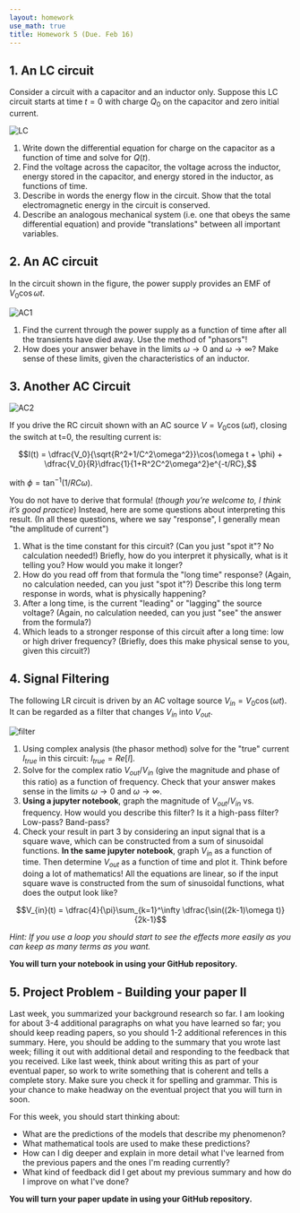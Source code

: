 ```yaml
---
layout: homework
use_math: true
title: Homework 5 (Due. Feb 16)
---
```


## 1. An LC circuit

Consider a circuit with a capacitor and an inductor only. Suppose this LC circuit starts at time $t=0$ with charge $Q_0$ on the capacitor and zero initial current.

![LC][LC]

[LC]: ./images/hw5/LC.png

1. Write down the differential equation for charge on the capacitor as a function of time and solve for $Q(t)$.
2. Find the voltage across the capacitor, the voltage across the inductor, energy stored in the capacitor, and energy stored in the inductor, as functions of time.
3. Describe in words the energy flow in the circuit. Show that the total electromagnetic energy in the circuit is conserved.
4.  Describe an analogous mechanical system (i.e. one that obeys the same differential equation) and provide "translations" between all important variables.

## 2. An AC circuit

In the circuit shown in the figure, the power supply provides an EMF of $V_0 \cos \omega t$.

![AC1][AC1]

[AC1]: ./images/hw5/AC1.png

1. Find the current through the power supply as a function of time after all the transients have died away. Use the method of "phasors"!
2. How does your answer behave in the limits $\omega \rightarrow 0$ and $\omega \rightarrow \infty$? Make sense of these limits, given the characteristics of an inductor.

## 3. Another AC Circuit


![AC2][AC2]

[AC2]: ./images/hw5/AC2.png

If you drive the RC circuit shown with an AC source $V = V_0 \cos(\omega t)$, closing the switch at t=0, the resulting current is:

$$I(t) = \dfrac{V_0}{\sqrt{R^2+1/C^2\omega^2}}\cos(\omega t + \phi) + \dfrac{V_0}{R}\dfrac{1}{1+R^2C^2\omega^2}e^{-t/RC},$$

with $\phi = \tan^{-1}(1/RC\omega).$

You do not have to derive that formula! (*though you’re welcome to, I think it’s good practice*) Instead, here are some questions about interpreting this result. (In all these questions, where we say "response", I generally mean "the amplitude of current")

1. What is the time constant for this circuit? (Can you just "spot it"? No calculation needed!)  Briefly, how do you interpret it physically, what is it telling you? How would you make it longer?
2. How do you read off from that formula the "long time" response? (Again, no calculation needed, can you just "spot it"?) Describe this long term response in words, what is physically happening?
3. After a long time, is the current "leading" or "lagging" the source voltage? (Again, no calculation needed, can you just "see" the answer from the formula?)
4. Which leads to a stronger response of this circuit after a long time: low or high driver frequency? (Briefly, does this make physical sense to you, given this circuit?)

## 4. Signal Filtering

The following LR circuit is driven by an AC voltage source $V_{in} = V_0 \cos(\omega t)$. It can be regarded as a filter that changes $V_{in}$ into $V_{out}$.

![filter][filter]

[filter]: ./images/hw5/filter.png

1. Using complex analysis (the phasor method) solve for the "true" current $I_{true}$ in this circuit: $I_{true} = Re[I]$.
2. Solve for the complex ratio $V_{out} / V_{in}$ (give the magnitude and phase of this ratio) as a function of frequency. Check that your answer makes sense in the limits $\omega \rightarrow 0$ and $\omega \rightarrow \infty$.
3.  **Using a jupyter notebook**, graph the magnitude of $V_{out} / V_{in}$ vs. frequency. How would you describe this filter? Is it a high-pass filter? Low-pass? Band-pass?
4. Check your result in part 3 by considering an input signal that is a square wave, which can be constructed from a sum of sinusoidal functions. **In the same jupyter notebook**, graph $V_{in}$ as a function of time. Then determine $V_{out}$ as a function of time and plot it. Think before doing a lot of mathematics! All the equations are linear, so if the input square wave is constructed from the sum of sinusoidal functions, what does the output look like?

$$V_{in}(t) = \dfrac{4}{\pi}\sum_{k=1}^\infty \dfrac{\sin((2k-1)\omega t)}{2k-1}$$

*Hint: If you use a loop you should start to see the effects more easily as you can keep as many terms as you want.*

**You will turn your notebook in using your GitHub repository.**

## 5. Project Problem - Building your paper II

Last week, you summarized your background research so far. I am looking for about 3-4 additional paragraphs on what you have learned so far; you should keep reading papers, so you should 1-2 additional references in this summary. Here, you should be adding to the summary that you wrote last week; filling it out with additional detail and responding to the feedback that you received. Like last week, think about writing this as part of your eventual paper, so work to write something that is coherent and tells a complete story. Make sure you check it for spelling and grammar. This is your chance to make headway on the eventual project that you will turn in soon.

For this week, you should start thinking about:
* What are the predictions of the models that describe my phenomenon?
* What mathematical tools are used to make these predictions?
* How can I dig deeper and explain in more detail what I've learned from the previous papers and the ones I'm reading currently?
* What kind of feedback did I get about my previous summary and how do I improve on what I've done?

**You will turn your paper update in using your GitHub repository.**

